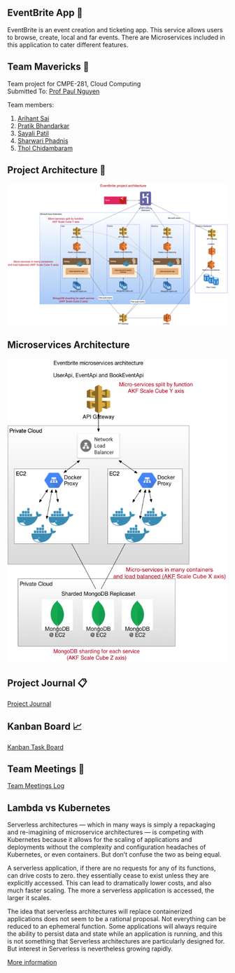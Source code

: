 ## EventBrite App :ticket:

EventBrite is an event creation and ticketing app. This service allows users to browse, create, local and far events. There are Microservices included in this application to cater different features.

## Team Mavericks  :busts_in_silhouette:
Team project for CMPE-281, Cloud Computing <br>
Submitted To: [Prof Paul Nguyen](https://github.com/paulnguyen)

Team members:
1. [Arihant Sai](https://github.com/Arihant1467)
2. [Pratik Bhandarkar](https://github.com/pratikb25)
3. [Sayali Patil](https://github.com/SayaliPatil)
4. [Sharwari Phadnis](https://github.com/sharwari09)
5. [Thol Chidambaram](https://github.com/thol)

## Project Architecture  :page_with_curl:
<img src="./images/cmpe281_arch.png"/>

## Microservices Architecture
<img src="./images/cmpe281_microservices.png"/>

## Project Journal :clipboard:
[Project Journal](ProjectJournal.md)

## Kanban Board :chart_with_upwards_trend:
[Kanban Task Board](https://github.com/nguyensjsu/sp19-281-mavericks/projects/1)

## Team Meetings :calendar:
[Team Meetings Log](ProjectJournal.md#Minutes-of-Meeting)

## Lambda vs Kubernetes

Serverless architectures — which in many ways is simply a repackaging and re-imagining of microservice architectures — is competing with Kubernetes because it allows for the scaling of applications and deployments without the complexity and configuration headaches of Kubernetes, or even containers. But don’t confuse the two as being equal.

A serverless application, if there are no requests for any of its functions, can drive costs to zero. they essentially cease to exist unless they are explicitly accessed. This can lead to dramatically lower costs, and also much faster scaling. The more a serverless application is accessed, the larger it scales.

The idea that serverless architectures will replace containerized applications does not seem to be a rational proposal. Not everything can be reduced to an ephemeral function. Some applications will always require the ability to persist data and state while an application is running, and this is not something that Serverless architectures are particularly designed for. But interest in Serverless is nevertheless growing rapidly.

[More information](https://thenewstack.io/why-serverless-vs-kubernetes-isnt-a-real-debate/)
